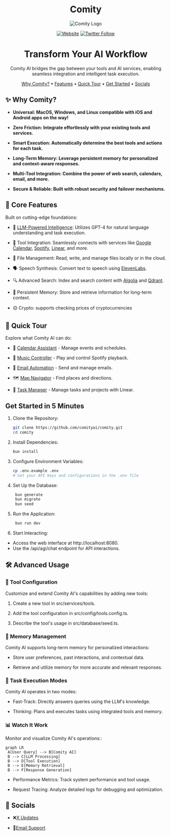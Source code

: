 <div align="center">


# Comity

![Comity Logo](https://i.imgur.com/RfsMO1d.png)

  
  [![Website](https://img.shields.io/badge/🌐_Visit_Our_Website-comitylabs.net-2ea44f?style=for-the-badge)](https://www.comitylabs.net/)
  [![Twitter Follow](https://img.shields.io/twitter/follow/comitylabs?style=social)](https://x.com/ComityLabs)

  
  <h1>Transform Your AI Workflow</h1>
  <p>Comity AI bridges the gap between your tools and AI services, enabling seamless integration and intelligent task execution.</p>
</div>

<p align="center">
  <a href="#-why-comity">Why Comity?</a> •
  <a href="#-core-features">Features</a> •
  <a href="#-quick-tour">Quick Tour</a> •
  <a href="#get-started-in-5-minutes">Get Started</a> •
  <a href="#-socials">Socials</a>
</p>


## ✨ Why Comity?

- **Universal: MacOS, Windows, and Linux compatible with iOS and Android apps on the way!**

- **Zero Friction: Integrate effortlessly with your existing tools and services.**

- **Smart Execution: Automatically determine the best tools and actions for each task.**

- **Long-Term Memory: Leverage persistent memory for personalized and context-aware responses.**

- **Multi-Tool Integration: Combine the power of web search, calendars, email, and more.**

- **Secure & Reliable: Built with robust security and failover mechanisms.**

## 🚀 Core Features

Built on cutting-edge foundations:

- 🧠 [LLM-Powered Intelligence](https://www.firecrawl.dev/): Utilizes GPT-4 for natural language understanding and task execution.

- 🔧 Tool Integration: Seamlessly connects with services like [Google Calendar](https://calendar.google.com/), [Spotify](https://www.spotify.com/), [Linear](https://linear.app/), and more.
  
- 📂 File Management: Read, write, and manage files locally or in the cloud.

- 🗣️ Speech Synthesis: Convert text to speech using [ElevenLabs](https://elevenlabs.io/).

- 🔍 Advanced Search: Index and search content with [Algolia](https://www.algolia.com/) and [Qdrant](https://qdrant.tech/).

- 💾 Persistent Memory: Store and retrieve information for long-term context.

- 🟡 Crypto: supports checking prices of cryptocurrencies

## 🎯 Quick Tour

Explore what Comity AI can do:

- 📅 [Calendar Assistant](https://calendar.google.com/) - Manage events and schedules.

- 🎵 [Music Controller](https://www.spotify.com/) - Play and control Spotify playback.

- 📧 [Email Automation](https://resend.com/) - Send and manage emails.

- 🗺️ [Map Navigator](https://www.google.com/maps) - Find places and directions.

- 💼 [Task Manager](https://linear.app/) - Manage tasks and projects with Linear.

## Get Started in 5 Minutes

1. Clone the Repository:
     ```bash
    git clone https://github.com/comityai/comity.git
    cd comity
    ```
2. Install Dependencies:
   ```bash
   bun install
   ```
3. Configure Environment Variables:
   ```bash
   cp .env.example .env
   # Set your API keys and configurations in the .env file
   ```

4. Set Up the Database:
   ```bash
    bun generate
    bun migrate
    bun seed
   ```
   
5. Run the Application:
   ```bash
    bun run dev
   ```

6. Start Interacting:

  - Access the web interface at http://localhost:8080.
  - Use the /api/agi/chat endpoint for API interactions.

## 🛠️ Advanced Usage

### 🔧 Tool Configuration

Customize and extend Comity AI's capabilities by adding new tools:

1. Create a new tool in src/services/tools.

2. Add the tool configuration in src/config/tools.config.ts.

3. Describe the tool's usage in src/database/seed.ts.

### 🧠 Memory Management

Comity AI supports long-term memory for personalized interactions:

  - Store user preferences, past interactions, and contextual data.

  - Retrieve and utilize memory for more accurate and relevant responses.

### 🔄 Task Execution Modes

Comity AI operates in two modes:

  - Fast-Track: Directly answers queries using the LLM's knowledge.

  - Thinking: Plans and executes tasks using integrated tools and memory.

### 📊 Watch It Work

Monitor and visualize Comity AI's operations::

   ```mermaid
graph LR
    A[User Query] --> B[Comity AI]
    B --> C[LLM Processing]
    B --> D[Tool Execution]
    B --> E[Memory Retrieval]
    B --> F[Response Generation]
   ```

  - Performance Metrics: Track system performance and tool usage.

  - Request Tracing: Analyze detailed logs for debugging and optimization.

## 🌟 Socials

- ❌[X Updates](https://x.com/ComityLabs)
  
- 📧[Email Support](mailto:support@comitylabs.com) 


